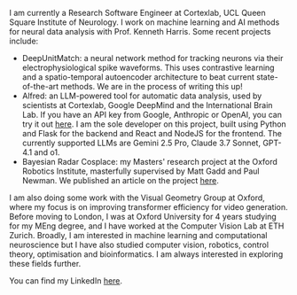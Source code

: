 I am currently a Research Software Engineer at Cortexlab, UCL Queen Square Institute of Neurology. I work on machine learning and AI methods for neural data analysis with Prof. Kenneth Harris. Some recent projects include:

- DeepUnitMatch: a neural network method for tracking neurons via their electrophysiological spike waveforms. This uses contrastive learning and a spatio-temporal autoencoder architecture to beat current state-of-the-art methods. We are in the process of writing this up!
- Alfred: an LLM-powered tool for automatic data analysis, used by scientists at Cortexlab, Google DeepMind and the International Brain Lab. If you have an API key from Google, Anthropic or OpenAI, you can try it out [here](https://alfred-g6uv.onrender.com/). I am the sole developer on this project, built using Python and Flask for the backend and React and NodeJS for the frontend. The currently supported LLMs are Gemini 2.5 Pro, Claude 3.7 Sonnet, GPT-4.1 and o1.
- Bayesian Radar Cosplace: my Masters' research project at the Oxford Robotics Institute, masterfully supervised by Matt Gadd and Paul Newman. We published an article on the project [here](https://doi.org/10.1049/rsn2.70002).

I am also doing some work with the Visual Geometry Group at Oxford, where my focus is on improving transformer efficiency for video generation.
Before moving to London, I was at Oxford University for 4 years studying for my MEng degree, and I have worked at the Computer Vision Lab at ETH Zurich. 
Broadly, I am interested in machine learning and computational neuroscience but I have also studied computer vision, robotics, control theory, optimisation and bioinformatics. I am always interested in exploring these fields further. 

You can find my LinkedIn [here](https://www.linkedin.com/in/suyash--agarwal/). 
